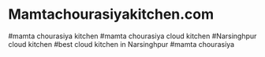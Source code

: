 # Mamtachourasiyakitchen.com
#mamta chourasiya kitchen 
#mamta chourasiya cloud kitchen 
#Narsinghpur cloud kitchen 
#best cloud kitchen in Narsinghpur 
#mamta chourasiya 
